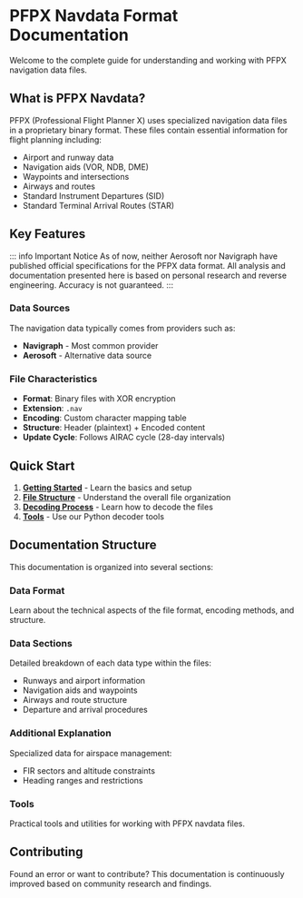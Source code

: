 # PFPX Navdata Format Documentation

Welcome to the complete guide for understanding and working with PFPX navigation data files.

## What is PFPX Navdata?

PFPX (Professional Flight Planner X) uses specialized navigation data files in a proprietary binary format. These files contain essential information for flight planning including:

- Airport and runway data
- Navigation aids (VOR, NDB, DME)
- Waypoints and intersections
- Airways and routes
- Standard Instrument Departures (SID)
- Standard Terminal Arrival Routes (STAR)

## Key Features

::: info Important Notice
As of now, neither Aerosoft nor Navigraph have published official specifications for the PFPX data format. All analysis and documentation presented here is based on personal research and reverse engineering. Accuracy is not guaranteed.
:::

### Data Sources

The navigation data typically comes from providers such as:
- **Navigraph** - Most common provider
- **Aerosoft** - Alternative data source

### File Characteristics

- **Format**: Binary files with XOR encryption
- **Extension**: `.nav`
- **Encoding**: Custom character mapping table
- **Structure**: Header (plaintext) + Encoded content
- **Update Cycle**: Follows AIRAC cycle (28-day intervals)

## Quick Start

1. **[Getting Started](./getting-started.md)** - Learn the basics and setup
2. **[File Structure](./file-structure.md)** - Understand the overall file organization
3. **[Decoding Process](./decoding-process.md)** - Learn how to decode the files
4. **[Tools](../tools/)** - Use our Python decoder tools

## Documentation Structure

This documentation is organized into several sections:

### Data Format
Learn about the technical aspects of the file format, encoding methods, and structure.

### Data Sections
Detailed breakdown of each data type within the files:
- Runways and airport information
- Navigation aids and waypoints
- Airways and route structure
- Departure and arrival procedures

### Additional Explanation
Specialized data for airspace management:
- FIR sectors and altitude constraints
- Heading ranges and restrictions

### Tools
Practical tools and utilities for working with PFPX navdata files.

## Contributing

Found an error or want to contribute? This documentation is continuously improved based on community research and findings.
